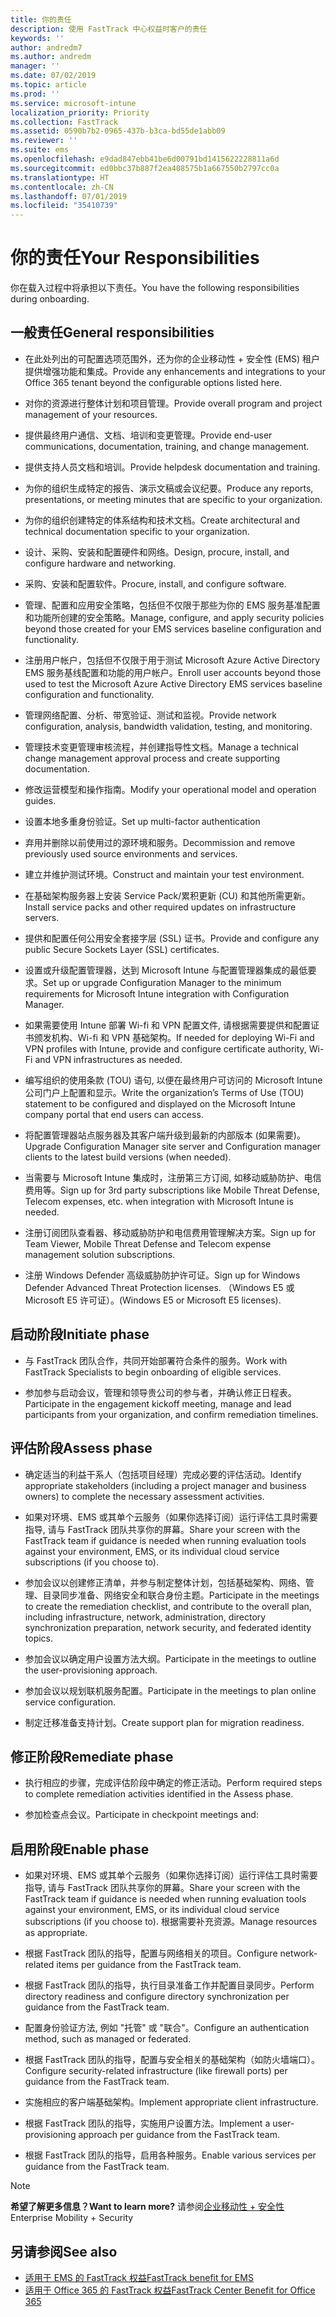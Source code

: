 ```yaml
---
title: 你的责任
description: 使用 FastTrack 中心权益时客户的责任
keywords: ''
author: andredm7
ms.author: andredm
manager: ''
ms.date: 07/02/2019
ms.topic: article
ms.prod: ''
ms.service: microsoft-intune
localization_priority: Priority
ms.collection: FastTrack
ms.assetid: 0590b7b2-0965-437b-b3ca-bd55de1abb09
ms.reviewer: ''
ms.suite: ems
ms.openlocfilehash: e9dad847ebb41be6d00791bd1415622228811a6d
ms.sourcegitcommit: ed0bbc37b887f2ea408575b1a667550b2797cc0a
ms.translationtype: HT
ms.contentlocale: zh-CN
ms.lasthandoff: 07/01/2019
ms.locfileid: "35410739"
---
```

# <a name="your-responsibilities"></a><span data-ttu-id="37633-103">你的责任</span><span class="sxs-lookup"><span data-stu-id="37633-103">Your Responsibilities</span></span>

<span data-ttu-id="37633-104">你在载入过程中将承担以下责任。</span><span class="sxs-lookup"><span data-stu-id="37633-104">You have the following responsibilities during onboarding.</span></span>

## <a name="general-responsibilities"></a><span data-ttu-id="37633-105">一般责任</span><span class="sxs-lookup"><span data-stu-id="37633-105">General responsibilities</span></span>

-   <span data-ttu-id="37633-106">在此处列出的可配置选项范围外，还为你的企业移动性 + 安全性 (EMS) 租户提供增强功能和集成。</span><span class="sxs-lookup"><span data-stu-id="37633-106">Provide any enhancements and integrations to your Office 365 tenant beyond the configurable options listed here.</span></span>

-   <span data-ttu-id="37633-107">对你的资源进行整体计划和项目管理。</span><span class="sxs-lookup"><span data-stu-id="37633-107">Provide overall program and project management of your resources.</span></span>

-   <span data-ttu-id="37633-108">提供最终用户通信、文档、培训和变更管理。</span><span class="sxs-lookup"><span data-stu-id="37633-108">Provide end-user communications, documentation, training, and change management.</span></span>

-   <span data-ttu-id="37633-109">提供支持人员文档和培训。</span><span class="sxs-lookup"><span data-stu-id="37633-109">Provide helpdesk documentation and training.</span></span>

-   <span data-ttu-id="37633-110">为你的组织生成特定的报告、演示文稿或会议纪要。</span><span class="sxs-lookup"><span data-stu-id="37633-110">Produce any reports, presentations, or meeting minutes that are specific to your organization.</span></span>

-   <span data-ttu-id="37633-111">为你的组织创建特定的体系结构和技术文档。</span><span class="sxs-lookup"><span data-stu-id="37633-111">Create architectural and technical documentation specific to your organization.</span></span>

-   <span data-ttu-id="37633-112">设计、采购、安装和配置硬件和网络。</span><span class="sxs-lookup"><span data-stu-id="37633-112">Design, procure, install, and configure hardware and networking.</span></span>

-   <span data-ttu-id="37633-113">采购、安装和配置软件。</span><span class="sxs-lookup"><span data-stu-id="37633-113">Procure, install, and configure software.</span></span>

-   <span data-ttu-id="37633-114">管理、配置和应用安全策略，包括但不仅限于那些为你的 EMS 服务基准配置和功能所创建的安全策略。</span><span class="sxs-lookup"><span data-stu-id="37633-114">Manage, configure, and apply security policies beyond those created for your EMS services baseline configuration and functionality.</span></span>

-   <span data-ttu-id="37633-115">注册用户帐户，包括但不仅限于用于测试 Microsoft Azure Active Directory EMS 服务基线配置和功能的用户帐户。</span><span class="sxs-lookup"><span data-stu-id="37633-115">Enroll user accounts beyond those used to test the Microsoft Azure Active Directory EMS services baseline configuration and functionality.</span></span>

-   <span data-ttu-id="37633-116">管理网络配置、分析、带宽验证、测试和监视。</span><span class="sxs-lookup"><span data-stu-id="37633-116">Provide network configuration, analysis, bandwidth validation, testing, and monitoring.</span></span>

-   <span data-ttu-id="37633-117">管理技术变更管理审核流程，并创建指导性文档。</span><span class="sxs-lookup"><span data-stu-id="37633-117">Manage a technical change management approval process and create supporting documentation.</span></span>

-   <span data-ttu-id="37633-118">修改运营模型和操作指南。</span><span class="sxs-lookup"><span data-stu-id="37633-118">Modify your operational model and operation guides.</span></span>

-   <span data-ttu-id="37633-119">设置本地多重身份验证。</span><span class="sxs-lookup"><span data-stu-id="37633-119">Set up multi-factor authentication</span></span>

-   <span data-ttu-id="37633-120">弃用并删除以前使用过的源环境和服务。</span><span class="sxs-lookup"><span data-stu-id="37633-120">Decommission and remove previously used source environments and services.</span></span>

-   <span data-ttu-id="37633-121">建立并维护测试环境。</span><span class="sxs-lookup"><span data-stu-id="37633-121">Construct and maintain your test environment.</span></span>

-   <span data-ttu-id="37633-122">在基础架构服务器上安装 Service Pack/累积更新 (CU) 和其他所需更新。</span><span class="sxs-lookup"><span data-stu-id="37633-122">Install service packs and other required updates on infrastructure servers.</span></span>

-   <span data-ttu-id="37633-123">提供和配置任何公用安全套接字层 (SSL) 证书。</span><span class="sxs-lookup"><span data-stu-id="37633-123">Provide and configure any public Secure Sockets Layer (SSL) certificates.</span></span>

-   <span data-ttu-id="37633-124">设置或升级配置管理器，达到 Microsoft Intune 与配置管理器集成的最低要求。</span><span class="sxs-lookup"><span data-stu-id="37633-124">Set up or upgrade Configuration Manager to the minimum requirements for Microsoft Intune integration with Configuration Manager.</span></span>

-   <span data-ttu-id="37633-125">如果需要使用 Intune 部署 Wi-fi 和 VPN 配置文件, 请根据需要提供和配置证书颁发机构、Wi-fi 和 VPN 基础架构。</span><span class="sxs-lookup"><span data-stu-id="37633-125">If needed for deploying Wi-Fi and VPN profiles with Intune, provide and configure certificate authority, Wi-Fi and VPN infrastructures as needed.</span></span>

-   <span data-ttu-id="37633-126">编写组织的使用条款 (TOU) 语句, 以便在最终用户可访问的 Microsoft Intune 公司门户上配置和显示。</span><span class="sxs-lookup"><span data-stu-id="37633-126">Write the organization’s Terms of Use (TOU) statement to be configured and displayed on the Microsoft Intune company portal that end users can access.</span></span>

-   <span data-ttu-id="37633-127">将配置管理器站点服务器及其客户端升级到最新的内部版本 (如果需要)。</span><span class="sxs-lookup"><span data-stu-id="37633-127">Upgrade Configuration Manager site server and Configuration manager clients to the latest build versions (when needed).</span></span>

-   <span data-ttu-id="37633-128">当需要与 Microsoft Intune 集成时，注册第三方订阅, 如移动威胁防护、电信费用等。</span><span class="sxs-lookup"><span data-stu-id="37633-128">Sign up for 3rd party subscriptions like Mobile Threat Defense, Telecom expenses, etc. when integration with Microsoft Intune is needed.</span></span>

-   <span data-ttu-id="37633-129">注册订阅团队查看器、移动威胁防护和电信费用管理解决方案。</span><span class="sxs-lookup"><span data-stu-id="37633-129">Sign up for Team Viewer, Mobile Threat Defense and Telecom expense management solution subscriptions.</span></span>

-   <span data-ttu-id="37633-130">注册 Windows Defender 高级威胁防护许可证。</span><span class="sxs-lookup"><span data-stu-id="37633-130">Sign up for Windows Defender Advanced Threat Protection licenses.</span></span> <span data-ttu-id="37633-131">（Windows E5 或 Microsoft E5 许可证）。</span><span class="sxs-lookup"><span data-stu-id="37633-131">(Windows E5 or Microsoft E5 licenses).</span></span>

## <a name="initiate-phase"></a><span data-ttu-id="37633-132">启动阶段</span><span class="sxs-lookup"><span data-stu-id="37633-132">Initiate phase</span></span>

-   <span data-ttu-id="37633-133">与 FastTrack 团队合作，共同开始部署符合条件的服务。</span><span class="sxs-lookup"><span data-stu-id="37633-133">Work with FastTrack Specialists to begin onboarding of eligible services.</span></span>

-   <span data-ttu-id="37633-134">参加参与启动会议，管理和领导贵公司的参与者，并确认修正日程表。</span><span class="sxs-lookup"><span data-stu-id="37633-134">Participate in the engagement kickoff meeting, manage and lead participants from your organization, and confirm remediation timelines.</span></span>

## <a name="assess-phase"></a><span data-ttu-id="37633-135">评估阶段</span><span class="sxs-lookup"><span data-stu-id="37633-135">Assess phase</span></span>

-   <span data-ttu-id="37633-136">确定适当的利益干系人（包括项目经理）完成必要的评估活动。</span><span class="sxs-lookup"><span data-stu-id="37633-136">Identify appropriate stakeholders (including a project manager and business owners) to complete the necessary assessment activities.</span></span>

-   <span data-ttu-id="37633-137">如果对环境、EMS 或其单个云服务（如果你选择订阅）运行评估工具时需要指导, 请与 FastTrack 团队共享你的屏幕。</span><span class="sxs-lookup"><span data-stu-id="37633-137">Share your screen with the FastTrack team if guidance is needed when running evaluation tools against your environment, EMS, or its individual cloud service subscriptions (if you choose to).</span></span>

-   <span data-ttu-id="37633-138">参加会议以创建修正清单，并参与制定整体计划，包括基础架构、网络、管理、目录同步准备、网络安全和联合身份主题。</span><span class="sxs-lookup"><span data-stu-id="37633-138">Participate in the meetings to create the remediation checklist, and contribute to the overall plan, including infrastructure, network, administration, directory synchronization preparation, network security, and federated identity topics.</span></span>

-   <span data-ttu-id="37633-139">参加会议以确定用户设置方法大纲。</span><span class="sxs-lookup"><span data-stu-id="37633-139">Participate in the meetings to outline the user-provisioning approach.</span></span>

-   <span data-ttu-id="37633-140">参加会议以规划联机服务配置。</span><span class="sxs-lookup"><span data-stu-id="37633-140">Participate in the meetings to plan online service configuration.</span></span>

-   <span data-ttu-id="37633-141">制定迁移准备支持计划。</span><span class="sxs-lookup"><span data-stu-id="37633-141">Create support plan for migration readiness.</span></span>

## <a name="remediate-phase"></a><span data-ttu-id="37633-142">修正阶段</span><span class="sxs-lookup"><span data-stu-id="37633-142">Remediate phase</span></span>

-   <span data-ttu-id="37633-143">执行相应的步骤，完成评估阶段中确定的修正活动。</span><span class="sxs-lookup"><span data-stu-id="37633-143">Perform required steps to complete remediation activities identified in the Assess phase.</span></span>

-   <span data-ttu-id="37633-144">参加检查点会议。</span><span class="sxs-lookup"><span data-stu-id="37633-144">Participate in checkpoint meetings and:</span></span>

## <a name="enable-phase"></a><span data-ttu-id="37633-145">启用阶段</span><span class="sxs-lookup"><span data-stu-id="37633-145">Enable phase</span></span>

-   <span data-ttu-id="37633-146">如果对环境、EMS 或其单个云服务（如果你选择订阅）运行评估工具时需要指导, 请与 FastTrack 团队共享你的屏幕。</span><span class="sxs-lookup"><span data-stu-id="37633-146">Share your screen with the FastTrack team if guidance is needed when running evaluation tools against your environment, EMS, or its individual cloud service subscriptions (if you choose to).</span></span> <span data-ttu-id="37633-147">根据需要补充资源。</span><span class="sxs-lookup"><span data-stu-id="37633-147">Manage resources as appropriate.</span></span>

-   <span data-ttu-id="37633-148">根据 FastTrack 团队的指导，配置与网络相关的项目。</span><span class="sxs-lookup"><span data-stu-id="37633-148">Configure network-related items per guidance from the FastTrack team.</span></span>

-   <span data-ttu-id="37633-149">根据 FastTrack 团队的指导，执行目录准备工作并配置目录同步。</span><span class="sxs-lookup"><span data-stu-id="37633-149">Perform directory readiness and configure directory synchronization per guidance from the FastTrack team.</span></span>

-   <span data-ttu-id="37633-150">配置身份验证方法, 例如 "托管" 或 "联合"。</span><span class="sxs-lookup"><span data-stu-id="37633-150">Configure an authentication method, such as managed or federated.</span></span> 

-   <span data-ttu-id="37633-151">根据 FastTrack 团队的指导，配置与安全相关的基础架构（如防火墙端口）。</span><span class="sxs-lookup"><span data-stu-id="37633-151">Configure security-related infrastructure (like firewall ports) per guidance from the FastTrack team.</span></span>

-   <span data-ttu-id="37633-152">实施相应的客户端基础架构。</span><span class="sxs-lookup"><span data-stu-id="37633-152">Implement appropriate client infrastructure.</span></span>

-   <span data-ttu-id="37633-153">根据 FastTrack 团队的指导，实施用户设置方法。</span><span class="sxs-lookup"><span data-stu-id="37633-153">Implement a user-provisioning approach per guidance from the FastTrack team.</span></span>

-   <span data-ttu-id="37633-154">根据 FastTrack 团队的指导，启用各种服务。</span><span class="sxs-lookup"><span data-stu-id="37633-154">Enable various services per guidance from the FastTrack team.</span></span>

> [!NOTE]
> <span data-ttu-id="37633-155">**希望了解更多信息？**</span><span class="sxs-lookup"><span data-stu-id="37633-155">**Want to learn more?**</span></span> <span data-ttu-id="37633-156">请参阅[企业移动性 + 安全性](https://www.microsoft.com/en-us/cloud-platform/enterprise-mobility)</span><span class="sxs-lookup"><span data-stu-id="37633-156">Enterprise Mobility + Security</span></span>

## <a name="see-also"></a><span data-ttu-id="37633-157">另请参阅</span><span class="sxs-lookup"><span data-stu-id="37633-157">See also</span></span>

- [<span data-ttu-id="37633-158">适用于 EMS 的 FastTrack 权益</span><span class="sxs-lookup"><span data-stu-id="37633-158">FastTrack benefit for EMS</span></span>](EMS-fasttrack-benefit-for-EMS.md)
- [<span data-ttu-id="37633-159">适用于 Office 365 的 FastTrack 权益</span><span class="sxs-lookup"><span data-stu-id="37633-159">FastTrack Center Benefit for Office 365</span></span>](O365-fasttrack-benefit-for-office-365.md)

